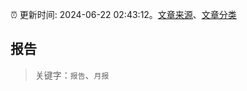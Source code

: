 :alarm_clock: 更新时间: 2024-06-22 02:43:12。[文章来源](/README.md)、[文章分类](/TAGS.md)

## 报告


> 关键字：`报告`、`月报`



